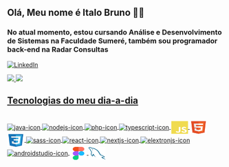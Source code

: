
## Olá, Meu nome é Italo Bruno 👋🏿

### No atual momento, estou cursando Análise e Desenvolvimento de Sistemas na Faculdade Sumeré, também sou programador back-end na Radar Consultas

[![LinkedIn](https://img.shields.io/badge/LinkedIn-0077B5?style=for-the-badge&logo=linkedin&logoColor=white)](https://www.linkedin.com/in/bruno-italo-cabral/)

<div>
  <a href="https://github.com/ItaloCabral">
    <img height="180em" src="https://github-readme-stats.vercel.app/api?username=italoCabral&show_icons=true&theme=radical&include_all_commits=true&count_private=true"/>
    <img height="180em" src="https://github-readme-stats.vercel.app/api/top-langs/?username=italoCabral&layout=compact&langs_count=7&theme=radical"/>
</div>

## Tecnologias do meu dia-a-dia
<div style="display: inline_block"><br>
  <img align="center" alt="java-icon" height="30" width="40" src="https://cdn.jsdelivr.net/gh/devicons/devicon/icons/java/java-original.svg">
  <img align="center" alt="nodejs-icon" height="30" width="40" src="https://cdn.jsdelivr.net/gh/devicons/devicon/icons/nodejs/nodejs-original.svg" />
  <img align="center" alt="php-icon" height="30" width="40" src="https://cdn.jsdelivr.net/gh/devicons/devicon/icons/php/php-plain.svg" />
  <img align="center" alt="typescript-icon" height="30" width="40" src="https://cdn.jsdelivr.net/gh/devicons/devicon/icons/typescript/typescript-original.svg" />
  <img align="center" alt="javascript-icon" height="30" width="40" src="https://raw.githubusercontent.com/devicons/devicon/master/icons/javascript/javascript-plain.svg">
  <img align="center" alt="html-icon" height="30" width="40" src="https://raw.githubusercontent.com/devicons/devicon/master/icons/html5/html5-original.svg">
  <img align="center" alt="css-icon" height="30" width="40" src="https://raw.githubusercontent.com/devicons/devicon/master/icons/css3/css3-original.svg">
  <img align="center" alt="sass-icon" height="30" width="40" src="https://cdn.jsdelivr.net/gh/devicons/devicon/icons/sass/sass-original.svg" />
  <img align="center" alt="react-icon" height="30" width="40" src="https://cdn.jsdelivr.net/gh/devicons/devicon/icons/react/react-original.svg" />
  <img align="center" alt="nextjs-icon" height="30" width="40" src="https://cdn.jsdelivr.net/gh/devicons/devicon/icons/nextjs/nextjs-original-wordmark.svg">
  <img align="center" alt="elextronjs-icon" height="30" width="40" src="https://cdn.jsdelivr.net/gh/devicons/devicon/icons/electron/electron-original.svg">
  <img align="center" alt="androidstudio-icon" height="30" width="40" src="https://cdn.jsdelivr.net/gh/devicons/devicon/icons/androidstudio/androidstudio-original.svg">
  <img align="center" alt="figma-icon" height="30" width="40" src="https://raw.githubusercontent.com/devicons/devicon/master/icons/figma/figma-original.svg">
  <img align="center" alt="mysql-icon" height="30" width="40" src="https://raw.githubusercontent.com/devicons/devicon/master/icons/mysql/mysql-original.svg">
</div>
